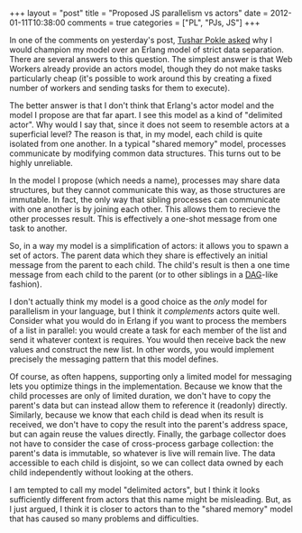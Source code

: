 +++
layout = "post"
title = "Proposed JS parallelism vs actors"
date = 2012-01-11T10:38:00
comments = true
categories = ["PL", "PJs, JS"]
+++

In one of the comments on yesterday's post,
[Tushar Pokle asked][comment] why I would champion my model over an
Erlang model of strict data separation.  There are several answers to
this question.  The simplest answer is that Web Workers already
provide an actors model, though they do not make tasks particularly
cheap (it's possible to work around this by creating a fixed number of
workers and sending tasks for them to execute).

[comment]: http://smallcultfollowing.com/babysteps/blog/2012/01/09/parallel-javascript/#comment-407714243

The better answer is that I don't think that Erlang's actor model and
the model I propose are that far apart.  I see this model as a kind of
"delimited actor".  Why would I say that, since it does not seem to
resemble actors at a superficial level?  The reason is that, in my
model, each child is quite isolated from one another.  In a typical
"shared memory" model, processes communicate by modifying common data
structures.  This turns out to be highly unreliable.

In the model I propose (which needs a name), processes may share data
structures, but they cannot communicate this way, as those structures
are immutable.  In fact, the only way that sibling processes can
communicate with one another is by joining each other.  This allows
them to recieve the other processes result.  This is effectively a
one-shot message from one task to another.

So, in a way my model is a simplification of actors: it allows you to
spawn a set of actors.  The parent data which they share is
effectively an initial message from the parent to each child.  The
child's result is then a one time message from each child to the
parent (or to other siblings in a [DAG][dag]-like fashion).

[dag]: http://en.wikipedia.org/wiki/Directed_acyclic_graph

I don't actually think my model is a good choice as the *only* model
for parallelism in your language, but I think it *complements* actors
quite well.  Consider what you would do in Erlang if you want to
process the members of a list in parallel: you would create a task for
each member of the list and send it whatever context is requires.  You
would then receive back the new values and construct the new list.  In
other words, you would implement precisely the messaging pattern that
this model defines.

Of course, as often happens, supporting only a limited model for
messaging lets you optimize things in the implementation. Because we
know that the child processes are only of limited duration, we don't
have to copy the parent's data but can instead allow them to reference
it (readonly) directly.  Similarly, because we know that each child is
dead when its result is received, we don't have to copy the result
into the parent's address space, but can again reuse the values
directly.  Finally, the garbage collector does not have to consider
the case of cross-process garbage collection: the parent's data is
immutable, so whatever is live will remain live.  The data accessible
to each child is disjoint, so we can collect data owned by each child
independently without looking at the others.

I am tempted to call my model "delimited actors", but I think it looks
sufficiently different from actors that this name might be misleading.
But, as I just argued, I think it is closer to actors than to the
"shared memory" model that has caused so many problems and
difficulties.
